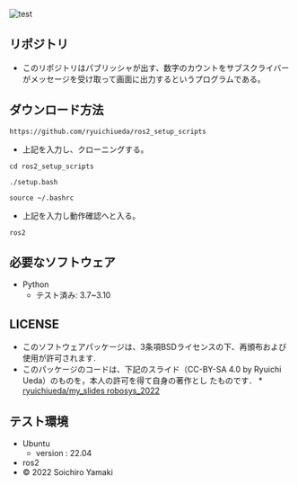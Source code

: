 ![test](https://github.com/B21C1133/mypkg-/actions/workflows/test.yml/badge.svg)

## リポジトリ
* このリポジトリはパブリッシャが出す、数字のカウントをサブスクライバーがメッセージを受け取って画面に出力するというプログラムである。
## ダウンロード方法
```
https://github.com/ryuichiueda/ros2_setup_scripts

```
* 上記を入力し、クローニングする。
```
cd ros2_setup_scripts

./setup.bash

source ~/.bashrc
```
* 上記を入力し動作確認へと入る。
```
ros2
```

## 必要なソフトウェア
* Python
  * テスト済み: 3.7~3.10
## LICENSE
 * このソフトウェアパッケージは、3条項BSDライセンスの下、再頒布および使用が許可されます.
  * このパッケージのコードは、下記のスライド（CC-BY-SA 4.0 by Ryuichi Ueda）のものを，本人の許可を得て自身の著作とし    たものです． 
          * [ryuichiueda/my_slides robosys_2022](https://github.com/ryuichiueda/my_slides/tree/master/robosys_2022)
## テスト環境
 * Ubuntu
   * version : 22.04
 * ros2
 *  © 2022 Soichiro Yamaki
